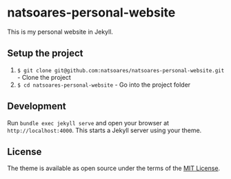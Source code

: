 # natsoares-personal-website

This is my personal website in Jekyll.

## Setup the project

1. `$ git clone git@github.com:natsoares/natsoares-personal-website.git` - Clone the project
2. `$ cd natsoares-personal-website` - Go into the project folder

## Development

Run `bundle exec jekyll serve` and open your browser at `http://localhost:4000`. This starts a Jekyll server using your theme.

## License

The theme is available as open source under the terms of the [MIT License](https://opensource.org/licenses/MIT).

